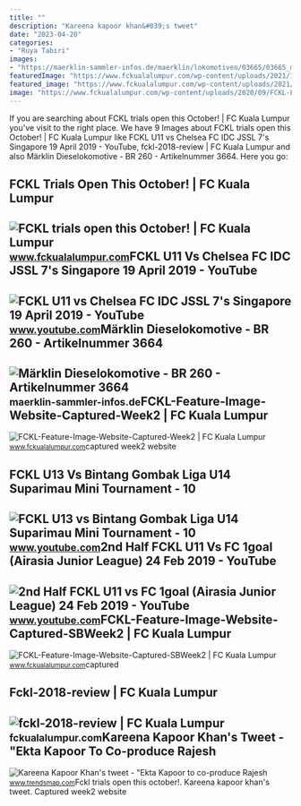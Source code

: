 ```yaml
---
title: ""
description: "Kareena kapoor khan&#039;s tweet"
date: "2023-04-20"
categories:
- "Ruya Tabiri"
images:
- "https://maerklin-sammler-infos.de/maerklin/lokomotiven/03665/03665_m_o.jpg"
featuredImage: "https://www.fckualalumpur.com/wp-content/uploads/2021/10/FCKL-trials-1200fb-1024x538.jpg"
featured_image: "https://www.fckualalumpur.com/wp-content/uploads/2021/10/FCKL-trials-1200fb-1024x538.jpg"
image: "https://www.fckualalumpur.com/wp-content/uploads/2020/09/FCKL-Feature-Image-Website-Captured-Week2.jpg"
---
```


If you are searching about FCKL trials open this October! | FC Kuala Lumpur you've visit to the right place. We have 9 Images about FCKL trials open this October! | FC Kuala Lumpur like FCKL U11 vs Chelsea FC IDC JSSL 7's Singapore 19 April 2019 - YouTube, fckl-2018-review | FC Kuala Lumpur and also Märklin Dieselokomotive - BR 260 - Artikelnummer 3664. Here you go:

FCKL Trials Open This October! | FC Kuala Lumpur
------------------------------------------------

 ![FCKL trials open this October! | FC Kuala Lumpur](https://www.fckualalumpur.com/wp-content/uploads/2021/10/FCKL-trials-1200fb-1024x538.jpg) <small>www.fckualalumpur.com</small>FCKL U11 Vs Chelsea FC IDC JSSL 7's Singapore 19 April 2019 - YouTube
---------------------------------------------------------------------

 ![FCKL U11 vs Chelsea FC IDC JSSL 7's Singapore 19 April 2019 - YouTube](https://i.ytimg.com/vi/DYCriKv_rbQ/maxresdefault.jpg) <small>www.youtube.com</small>Märklin Dieselokomotive - BR 260 - Artikelnummer 3664
-----------------------------------------------------

 ![Märklin Dieselokomotive - BR 260 - Artikelnummer 3664](https://maerklin-sammler-infos.de/maerklin/lokomotiven/03665/03665_m_o.jpg) <small>maerklin-sammler-infos.de</small>FCKL-Feature-Image-Website-Captured-Week2 | FC Kuala Lumpur
-----------------------------------------------------------

 ![FCKL-Feature-Image-Website-Captured-Week2 | FC Kuala Lumpur](https://www.fckualalumpur.com/wp-content/uploads/2020/09/FCKL-Feature-Image-Website-Captured-Week2.jpg) <small>www.fckualalumpur.com</small>captured week2 website

FCKL U13 Vs Bintang Gombak Liga U14 Suparimau Mini Tournament - 10
------------------------------------------------------------------

 ![FCKL U13 vs Bintang Gombak Liga U14 Suparimau Mini Tournament - 10](https://i.ytimg.com/vi/b32YfqN5vPo/maxresdefault.jpg?sqp=-oaymwEmCIAKENAF8quKqQMa8AEB-AHUBoAC4AOKAgwIABABGEkgZShBMA8=&rs=AOn4CLA1NpzDlPqa3pHGn2G5rNjMb3mEUg) <small>www.youtube.com</small>2nd Half FCKL U11 Vs FC 1goal (Airasia Junior League) 24 Feb 2019 - YouTube
---------------------------------------------------------------------------

 ![2nd Half FCKL U11 vs FC 1goal (Airasia Junior League) 24 Feb 2019 - YouTube](https://i.ytimg.com/vi/w5jtbZBwoCk/maxresdefault.jpg) <small>www.youtube.com</small>FCKL-Feature-Image-Website-Captured-SBWeek2 | FC Kuala Lumpur
-------------------------------------------------------------

 ![FCKL-Feature-Image-Website-Captured-SBWeek2 | FC Kuala Lumpur](https://www.fckualalumpur.com/wp-content/uploads/2020/10/FCKL-Feature-Image-Website-Captured-SBWeek2.jpg) <small>www.fckualalumpur.com</small>captured

Fckl-2018-review | FC Kuala Lumpur
----------------------------------

 ![fckl-2018-review | FC Kuala Lumpur](https://www.fckualalumpur.com/wp-content/uploads/2018/12/fckl-2018-review-1024x683.jpg) <small>fckualalumpur.com</small>Kareena Kapoor Khan's Tweet - "Ekta Kapoor To Co-produce Rajesh
---------------------------------------------------------------

 ![Kareena Kapoor Khan's tweet - "Ekta Kapoor to co-produce Rajesh](https://pbs.twimg.com/media/Fcyada8X0AANSFu.jpg) <small>www.trendsmap.com</small>Fckl trials open this october!. Kareena kapoor khan's tweet. Captured week2 website
